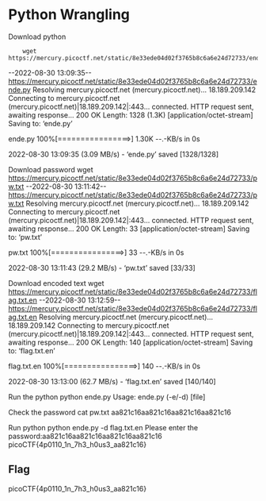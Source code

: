 # Python Wrangling

Download python

		wget https://mercury.picoctf.net/static/8e33ede04d02f3765b8c6a6e24d72733/ende.py    
--2022-08-30 13:09:35--  https://mercury.picoctf.net/static/8e33ede04d02f3765b8c6a6e24d72733/ende.py
Resolving mercury.picoctf.net (mercury.picoctf.net)... 18.189.209.142
Connecting to mercury.picoctf.net (mercury.picoctf.net)|18.189.209.142|:443... connected.
HTTP request sent, awaiting response... 200 OK
Length: 1328 (1.3K) [application/octet-stream]
Saving to: ‘ende.py’

ende.py             100%[================>]   1.30K  --.-KB/s    in 0s      

2022-08-30 13:09:35 (3.09 MB/s) - ‘ende.py’ saved [1328/1328]

                                                                             
Download password
		wget https://mercury.picoctf.net/static/8e33ede04d02f3765b8c6a6e24d72733/pw.txt 
--2022-08-30 13:11:42--  https://mercury.picoctf.net/static/8e33ede04d02f3765b8c6a6e24d72733/pw.txt
Resolving mercury.picoctf.net (mercury.picoctf.net)... 18.189.209.142
Connecting to mercury.picoctf.net (mercury.picoctf.net)|18.189.209.142|:443... connected.
HTTP request sent, awaiting response... 200 OK
Length: 33 [application/octet-stream]
Saving to: ‘pw.txt’

pw.txt              100%[================>]      33  --.-KB/s    in 0s      

2022-08-30 13:11:43 (29.2 MB/s) - ‘pw.txt’ saved [33/33]

                                                                             
Download encoded text
		wget https://mercury.picoctf.net/static/8e33ede04d02f3765b8c6a6e24d72733/flag.txt.en
--2022-08-30 13:12:59--  https://mercury.picoctf.net/static/8e33ede04d02f3765b8c6a6e24d72733/flag.txt.en
Resolving mercury.picoctf.net (mercury.picoctf.net)... 18.189.209.142
Connecting to mercury.picoctf.net (mercury.picoctf.net)|18.189.209.142|:443... connected.
HTTP request sent, awaiting response... 200 OK
Length: 140 [application/octet-stream]
Saving to: ‘flag.txt.en’

flag.txt.en         100%[================>]     140  --.-KB/s    in 0s      

2022-08-30 13:13:00 (62.7 MB/s) - ‘flag.txt.en’ saved [140/140]

                                                                             
Run the python
		python ende.py
Usage: ende.py (-e/-d) [file]
                                                                             
Check the password
		cat pw.txt
aa821c16aa821c16aa821c16aa821c16
                                                                          
Run python
		python ende.py -d flag.txt.en
Please enter the password:aa821c16aa821c16aa821c16aa821c16
picoCTF{4p0110_1n_7h3_h0us3_aa821c16}

## Flag
picoCTF{4p0110_1n_7h3_h0us3_aa821c16}


